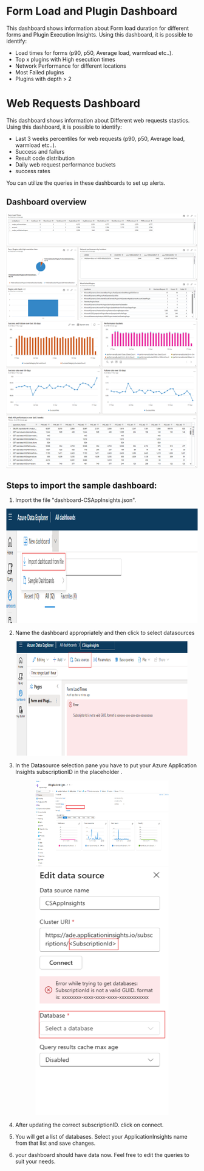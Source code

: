 # Form Load and Plugin Dashboard
This dashboard shows information about Form load duration for different forms and Plugin Execution Insights. Using this dashboard, it is possible to identify:
- Load times for forms (p90, p50, Average load, warmload etc..). 
- Top x plugins with High esecution times
- Network Performance for different locations
- Most Failed plugins
- Plugins with depth > 2

# Web Requests Dashboard
This dashboard shows information about Different web requests stastics. Using this dashboard, it is possible to identify:
- Last 3 weeks percentiles for web requests (p90, p50, Average load, warmload etc..). 
- Success and failurs
- Result code distribution
- Daily web request performance buckets
- success rates

You can utilize the queries in these dashboards to set up alerts.

## Dashboard overview

<div align=center><img src="./img/Dashboard.png"></div>

<div align=center><img src="./img/WebRequestsDashboard.png"></div>

## Steps to import the sample dashboard:
  1. Import the file "dashboard-CSAppInsights.json".
  
  <div align=center><img src="./img/ImportDashboard.png" width="600" height="300"></div>

  2. Name the dashboard appropriately and then click to select datasources
  
  <div align=center><img src="./img/Datasources.png" width="450" height="300"></div>
  
  3. In the Datasource selection pane you have to put your Azure Application Insights subscriptionID in the placeholder .
  
  <div align=center><img src="./img/SubscriptionId.png" width="350" height="225"></div>
  <div align=center><img src="./img/SubscriptionIdAndDatasource.png" width="350" height="650"></div>

  4. After updating the correct subscriptionID. click on connect.

  5. You will get a list of databases. Select your ApplicationInsights name from that list and save changes.

  6. your dashboard should have data now. Feel free to edit the queries to suit your needs. 
